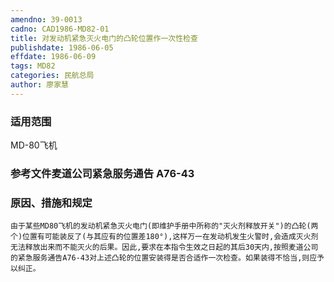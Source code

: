 ```yaml
---
amendno: 39-0013
cadno: CAD1986-MD82-01
title: 对发动机紧急灭火电门的凸轮位置作一次性检查
publishdate: 1986-06-05
effdate: 1986-06-09
tags: MD82
categories: 民航总局
author: 廖家慧
---
```


### 适用范围 
MD-80飞机

### 参考文件麦道公司紧急服务通告 A76-43

### 原因、措施和规定 
    由于某些MD80飞机的发动机紧急灭火电门(即维护手册中所称的"灭火剂释放开关")的凸轮(两个)位置有可能装反了(与其应有的位置差180°),这样万一在发动机发生火警时,会造成灭火剂无法释放出来而不能灭火的后果。因此,要求在本指令生效之日起的其后30天内,按照麦道公司的紧急服务通告A76-43对上述凸轮的位置安装得是否合适作一次检查。如果装得不恰当,则应予以纠正。
